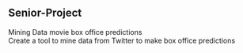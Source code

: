 ## Senior-Project<br>
Mining Data movie box office predictions<br>
Create a tool to mine data from Twitter to make box office predictions
